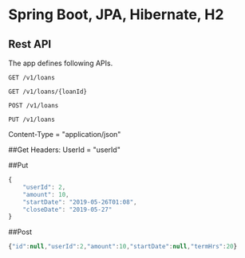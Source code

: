# Spring Boot, JPA, Hibernate, H2

## Rest API

The app defines following APIs.

    GET /v1/loans

    GET /v1/loans/{loanId}

    POST /v1/loans

    PUT /v1/loans

Content-Type = "application/json"

##Get
Headers:
   UserId = "userId"

##Put

```javascript
{
    "userId": 2,
    "amount": 10,
    "startDate": "2019-05-26T01:08",
    "closeDate": "2019-05-27"
}
```
##Post
```javascript
{"id":null,"userId":2,"amount":10,"startDate":null,"termHrs":20}
```
